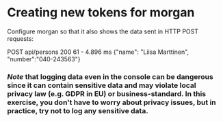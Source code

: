 # Creating new tokens for morgan

Configure morgan so that it also shows the data sent in HTTP POST requests:

POST api/persons 200 61 - 4.896 ms {"name": "Liisa Marttinen", "number":"040-243563"}


### _**Note**_ that logging data even in the console can be dangerous since it can contain sensitive data and may violate local privacy law (e.g. GDPR in EU) or business-standard. In this exercise, you don't have to worry about privacy issues, but in practice, try not to log any sensitive data.

